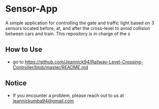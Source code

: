 
# Sensor-App

A simple application for controlling the gate and traffic light based on 3 sensors located before, at, and after the cross-level to avoid collision between cars and train. This repository is in charge of the s

## How to Use

- go to https://github.com/Jeannick94/Railway-Level-Crossing-Controller/blob/master/README.md

## Notice
- If you encounter a problem, please reach out to us at jeannickumba94@gmail.com

